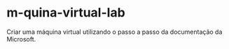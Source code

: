# m-quina-virtual-lab
Criar uma máquina virtual utilizando o passo a passo da documentação da Microsoft.
